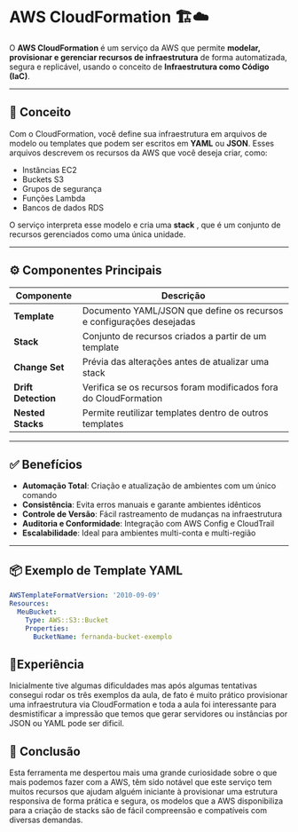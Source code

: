 # AWS CloudFormation 🏗️☁️

O **AWS CloudFormation** é um serviço da AWS que permite **modelar, provisionar e gerenciar recursos de infraestrutura** de forma automatizada, segura e replicável, usando o conceito de **Infraestrutura como Código (IaC)**.

---

## 📘 Conceito

Com o CloudFormation, você define sua infraestrutura em arquivos de modelo ou templates que podem ser escritos em **YAML** ou **JSON**. Esses arquivos descrevem os recursos da AWS que você deseja criar, como:

- Instâncias EC2
- Buckets S3
- Grupos de segurança
- Funções Lambda
- Bancos de dados RDS

O serviço interpreta esse modelo e cria uma **stack** , que é um conjunto de recursos gerenciados como uma única unidade.

---

## ⚙️ Componentes Principais

| Componente        | Descrição                                                                 |
|-------------------|---------------------------------------------------------------------------|
| **Template**       | Documento YAML/JSON que define os recursos e configurações desejadas     |
| **Stack**          | Conjunto de recursos criados a partir de um template                     |
| **Change Set**     | Prévia das alterações antes de atualizar uma stack                       |
| **Drift Detection**| Verifica se os recursos foram modificados fora do CloudFormation         |
| **Nested Stacks**  | Permite reutilizar templates dentro de outros templates                  |

---

## ✅ Benefícios

- **Automação Total**: 
Criação e atualização de ambientes com um único comando
- **Consistência**:
 Evita erros manuais e garante ambientes idênticos
- **Controle de Versão**: 
Fácil rastreamento de mudanças na infraestrutura
- **Auditoria e Conformidade**: 
Integração com AWS Config e CloudTrail
- **Escalabilidade**: 
Ideal para ambientes multi-conta e multi-região

---

## 📦 Exemplo de Template YAML

```yaml
AWSTemplateFormatVersion: '2010-09-09'
Resources:
  MeuBucket:
    Type: AWS::S3::Bucket
    Properties:
      BucketName: fernanda-bucket-exemplo

```
## 🔬Experiência 

Inicialmente tive algumas dificuldades mas após algumas tentativas consegui rodar os três exemplos da aula, de fato é muito prático provisionar uma infraestrutura via CloudFormation e toda a aula foi interessante para desmistificar a impressão que temos que gerar servidores ou instâncias por JSON ou YAML pode ser dificil.

## 🔎 Conclusão

Esta ferramenta me despertou mais uma grande curiosidade sobre o que mais podemos fazer com a AWS, têm sido notável que este serviço tem muitos recursos que ajudam alguém iniciante à provisionar uma estrutura responsiva de forma prática e segura, os modelos que a AWS disponibiliza para a criação de stacks são de fácil compreensão e compatíveis com diversas demandas.
